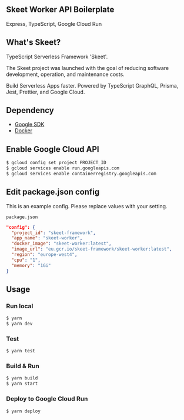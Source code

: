 ## Skeet Worker API Boilerplate
Express, TypeScript, Google Cloud Run


## What's Skeet?

TypeScript Serverless Framework 'Skeet'. 

The Skeet project was launched with the goal of reducing software development, operation, and maintenance costs. 

Build Serverless Apps faster.
Powered by TypeScript GraphQL, Prisma, Jest, Prettier, and Google Cloud. 


## Dependency

- [Google SDK](https://cloud.google.com/sdk/docs)
- [Docker](https://www.docker.com/)


## Enable Google Cloud API

```bash
$ gcloud config set project PROJECT_ID
$ gcloud services enable run.googleapis.com
$ gcloud services enable containerregistry.googleapis.com
```


## Edit package.json config

This is an example config. 
Please replace values with your setting.


`package.json`
```json
"config": {
  "project_id": "skeet-framework",
  "app_name": "skeet-worker",
  "docker_image": "skeet-worker:latest",
  "image_url": "eu.gcr.io/skeet-framework/skeet-worker:latest",
  "region": "europe-west4",
  "cpu": "1",
  "memory": "1Gi"
}
```

## Usage


### Run local
```bash
$ yarn
$ yarn dev
```


### Test

```bash
$ yarn test
```


### Build & Run
```bash
$ yarn build
$ yarn start
```


### Deploy to Google Cloud Run
```bash
$ yarn deploy
```